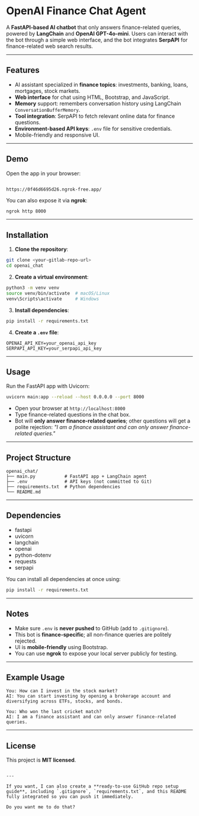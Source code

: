 # OpenAI Finance Chat Agent

A **FastAPI-based AI chatbot** that only answers finance-related queries, powered by **LangChain** and **OpenAI GPT-4o-mini**. Users can interact with the bot through a simple web interface, and the bot integrates **SerpAPI** for finance-related web search results.

---

## Features

- AI assistant specialized in **finance topics**: investments, banking, loans, mortgages, stock markets.
- **Web interface** for chat using HTML, Bootstrap, and JavaScript.
- **Memory** support: remembers conversation history using LangChain `ConversationBufferMemory`.
- **Tool integration**: SerpAPI to fetch relevant online data for finance questions.
- **Environment-based API keys**: `.env` file for sensitive credentials.
- Mobile-friendly and responsive UI.

---

## Demo

Open the app in your browser:

```

https://0f46d6695d26.ngrok-free.app/

````

You can also expose it via **ngrok**:

```bash
ngrok http 8000
````

---

## Installation

1. **Clone the repository**:

```bash
git clone <your-gitlab-repo-url>
cd openai_chat
```

2. **Create a virtual environment**:

```bash
python3 -m venv venv
source venv/bin/activate  # macOS/Linux
venv\Scripts\activate     # Windows
```

3. **Install dependencies**:

```bash
pip install -r requirements.txt
```

4. **Create a `.env` file**:

```env
OPENAI_API_KEY=your_openai_api_key
SERPAPI_API_KEY=your_serpapi_api_key
```

---

## Usage

Run the FastAPI app with Uvicorn:

```bash
uvicorn main:app --reload --host 0.0.0.0 --port 8000
```

* Open your browser at `http://localhost:8000`
* Type finance-related questions in the chat box.
* Bot will **only answer finance-related queries**; other questions will get a polite rejection:
  *"I am a finance assistant and can only answer finance-related queries."*

---

## Project Structure

```
openai_chat/
├── main.py           # FastAPI app + LangChain agent
├── .env              # API keys (not committed to Git)
├── requirements.txt  # Python dependencies
└── README.md
```

---

## Dependencies

* fastapi
* uvicorn
* langchain
* openai
* python-dotenv
* requests
* serpapi

You can install all dependencies at once using:

```bash
pip install -r requirements.txt
```

---

## Notes

* Make sure `.env` is **never pushed** to GitHub (add to `.gitignore`).
* This bot is **finance-specific**; all non-finance queries are politely rejected.
* UI is **mobile-friendly** using Bootstrap.
* You can use **ngrok** to expose your local server publicly for testing.

---

## Example Usage

```text
You: How can I invest in the stock market?
AI: You can start investing by opening a brokerage account and diversifying across ETFs, stocks, and bonds.

You: Who won the last cricket match?
AI: I am a finance assistant and can only answer finance-related queries.
```

---

## License

This project is **MIT licensed**.

```

---

If you want, I can also create a **ready-to-use GitHub repo setup guide**, including `.gitignore`, `requirements.txt`, and this README fully integrated so you can push it immediately.  

Do you want me to do that?
```
